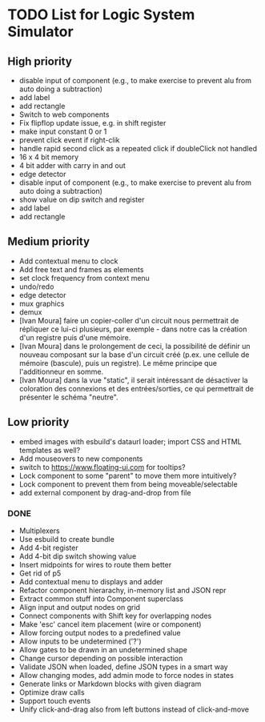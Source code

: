 # TODO List for Logic System Simulator


## High priority

 * disable input of component (e.g., to make exercise to prevent alu from auto doing a subtraction)
 * add label
 * add rectangle
 * Switch to web components
 * Fix flipflop update issue, e.g. in shift register
 * make input constant 0 or 1
 * prevent click event if right-clik
 * handle rapid second click as a repeated click if doubleClick not handled
 * 16 x 4 bit memory
 * 4 bit adder with carry in and out
 * edge detector
 * disable input of component (e.g., to make exercise to prevent alu from auto doing a subtraction)
 * show value on dip switch and register
 * add label
 * add rectangle


## Medium priority

 * Add contextual menu to clock
 * Add free text and frames as elements
 * set clock frequency from context menu
 * undo/redo
 * edge detector
 * mux graphics
 * demux
 * [Ivan Moura] faire un copier-coller d'un circuit nous permettrait de répliquer ce lui-ci plusieurs, par exemple - dans notre cas  la création d'un registre puis d'une mémoire.
 * [Ivan Moura] dans le prolongement de ceci, la possibilité de définir un nouveau  composant sur la base d'un circuit créé (p.ex. une cellule de mémoire (bascule), puis un registre). Le même principe que l'additionneur en somme.
 * [Ivan Moura] dans la vue "static", il serait intéressant de désactiver la coloration des connexions et des entrées/sorties, ce qui permettrait de présenter le schéma "neutre".


## Low priority

 * embed images with esbuild's dataurl loader; import CSS and HTML templates as well?
 * Add mouseovers to new components
 * switch to https://www.floating-ui.com for tooltips?
 * Lock component to some "parent" to move them more intuitively?
 * Lock component to prevent them from being moveable/selectable
 * add external component by drag-and-drop from file


### DONE

 * Multiplexers
 * Use esbuild to create bundle
 * Add 4-bit register
 * Add 4-bit dip switch showing value
 * Insert midpoints for wires to route them better
 * Get rid of p5
 * Add contextual menu to displays and adder
 * Refactor component hierarachy, in-memory list and JSON repr
 * Extract common stuff into Component superclass
 * Align input and output nodes on grid
 * Connect components with Shift key for overlapping nodes
 * Make 'esc' cancel item placement (wire or component)
 * Allow forcing output nodes to a predefined value
 * Allow inputs to be undetermined ('?')
 * Allow gates to be drawn in an undetermined shape
 * Change cursor depending on possible interaction
 * Validate JSON when loaded, define JSON types in a smart way
 * Allow changing modes, add admin mode to force nodes in states
 * Generate links or Markdown blocks with given diagram
 * Optimize draw calls
 * Support touch events
 * Unify click-and-drag also from left buttons instead of click-and-move
